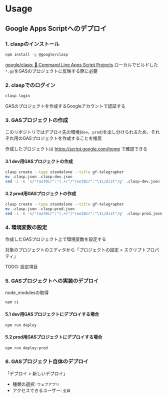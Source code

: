 # Usage

## Google Apps Scriptへのデプロイ

### 1. claspのインストール

```sh
npm install -g @google/clasp
```

[google/clasp: 🔗 Command Line Apps Script Projects](https://github.com/google/clasp)
ローカルでビルドした`*.gs`をGASのプロジェクトに反映する際に必要

### 2. claspでのログイン

```sh
clasp login
```

GASのプロジェクトを作成するGoogleアカウントで認証する

### 3. GASプロジェクトの作成

このリポジトリではデプロイ先の環境(`dev`、`prod`)を出し分けられるため、それぞれ用のGASプロジェクトを作成することを推奨

作成したプロジェクトは https://script.google.com/home で確認できる

#### 3.1 dev用GASプロジェクトの作成

```sh
clasp create --type standalone --title gf-telegrapher
mv .clasp.json .clasp-dev.json
sed -i -E 's/"rootDir":"(.+)"/"rootDir":"\1\/dist"/g' .clasp-dev.json
```

#### 3.2 prod用GASプロジェクトの作成

```sh
clasp create --type standalone --title gf-telegrapher
mv .clasp.json .clasp-prod.json
sed -i -E 's/"rootDir":"(.+)"/"rootDir":"\1\/dist"/g' .clasp-prod.json
```

### 4. 環境変数の設定

作成したGASプロジェクト上で環境変数を設定する

対象のプロジェクトのエディタから「プロジェクトの設定 > スクリプトプロパティ」

TODO: 設定項目

### 5. GASプロジェクトへの実装のデプロイ

node_modulesの取得
```sh
npm ci
```

#### 5.1 dev用GASプロジェクトにデプロイする場合
```sh
npm run deploy
```

#### 5.2 prod用GASプロジェクトにデプロイする場合
```sh
npm run deploy:prod
```

### 6. GASプロジェクト自体のデプロイ

「デプロイ > 新しいデプロイ」

- 種類の選択: `ウェブアプリ`
- アクセスできるユーザー: `全員`